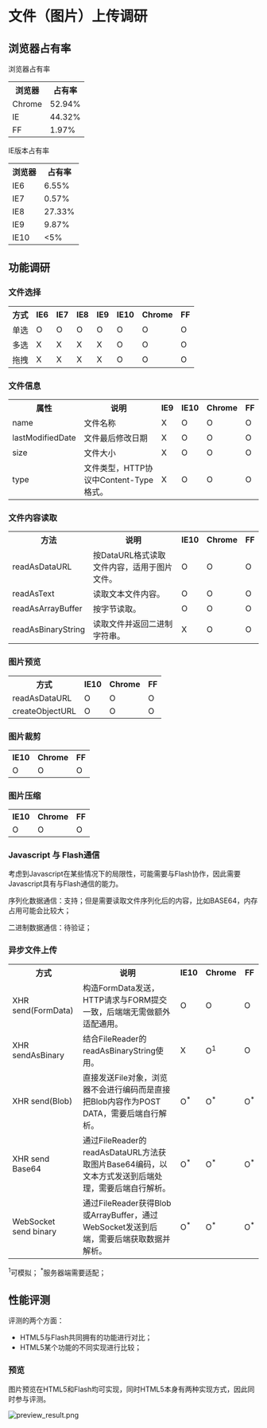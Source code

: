文件（图片）上传调研
=================

## 浏览器占有率

浏览器占有率

<table>
    <tr>
        <th>浏览器</th><th>占有率</th>
    </tr>
    <tr><td>Chrome</td><td>52.94%</td></tr>
    <tr><td>IE</td><td>44.32%</td></tr>
    <tr><td>FF</td><td>1.97%</td></tr>
</table>


IE版本占有率

<table>
    <tr>
        <th>浏览器</th><th>占有率</th>
    </tr>
    <tr><td>IE6</td><td>6.55%</td></tr>
    <tr><td>IE7</td><td>0.57%</td></tr>
    <tr><td>IE8</td><td>27.33%</td></tr>
    <tr><td>IE9</td><td>9.87%</td></tr>
    <tr><td>IE10</td><td>&lt;5%</td></tr>
</table>

## 功能调研

### 文件选择

<table>
    <tr>
        <th>方式</th><th>IE6</th><th>IE7</th><th>IE8</th><th>IE9</th><th>IE10</th><th>Chrome</th><th>FF</th>
    </tr>
    <tr>
        <td>单选</td>
        <td>O</td>
        <td>O</td>
        <td>O</td>
        <td>O</td>
        <td>O</td>
        <td>O</td>
        <td>O</td>
    </tr>
    <tr>
        <td>多选</td>
        <td>X</td>
        <td>X</td>
        <td>X</td>
        <td>X</td>
        <td>O</td>
        <td>O</td>
        <td>O</td>
    </tr>
    <tr>
        <td>拖拽</td>
        <td>X</td>
        <td>X</td>
        <td>X</td>
        <td>X</td>
        <td>O</td>
        <td>O</td>
        <td>O</td>
    </tr>
</table>

### 文件信息

<table>
    <tr>
        <th>属性</th><th>说明</th><th>IE9</th><th>IE10</th><th>Chrome</th><th>FF</th>
    </tr>
    <tr>
        <td>name</td>
        <td>文件名称</td>
        <td>X</td>
        <td>O</td>
        <td>O</td>
        <td>O</td>
    </tr>
    <tr>
        <td>lastModifiedDate</td>
        <td>文件最后修改日期</td>
        <td>X</td>
        <td>O</td>
        <td>O</td>
        <td>O</td>
    </tr>
    <tr>
        <td>size</td>
        <td>文件大小</td>
        <td>X</td>
        <td>O</td>
        <td>O</td>
        <td>O</td>
    </tr>
    <tr>
        <td>type</td>
        <td>文件类型，HTTP协议中Content-Type格式。</td>
        <td>X</td>
        <td>O</td>
        <td>O</td>
        <td>O</td>
    </tr>
</table>

### 文件内容读取

<table>
    <tr>
        <th>方法</th><th>说明</th><th>IE10</th><th>Chrome</th><th>FF</th>
    </tr>
    <tr>
        <td>readAsDataURL</td>
        <td>按DataURL格式读取文件内容，适用于图片文件。</td>
        <td>O</td>
        <td>O</td>
        <td>O</td>
    </tr>
    <tr>
        <td>readAsText</td>
        <td>读取文本文件内容。</td>
        <td>O</td>
        <td>O</td>
        <td>O</td>
    </tr>
    <tr>
        <td>readAsArrayBuffer</td>
        <td>按字节读取。</td>
        <td>O</td>
        <td>O</td>
        <td>O</td>
    </tr>
    <tr>
        <td>readAsBinaryString</td>
        <td>读取文件并返回二进制字符串。</td>
        <td>X</td>
        <td>O</td>
        <td>O</td>
    </tr>
</table>

### 图片预览

<table>
    <tr>
        <th>方式</th><th>IE10</th><th>Chrome</th><th>FF</th>
    </tr>
    <tr>
        <td>readAsDataURL</td>
        <td>O</td>
        <td>O</td>
        <td>O</td>
    </tr>
    <tr>
        <td>createObjectURL</td>
        <td>O</td>
        <td>O</td>
        <td>O</td>
    </tr>
</table>

### 图片裁剪

<table>
    <tr>
        <th>IE10</th><th>Chrome</th><th>FF</th>
    </tr>
    <tr>
        <td>O</td>
        <td>O</td>
        <td>O</td>
    </tr>
</table>

### 图片压缩

<table>
    <tr>
        <th>IE10</th><th>Chrome</th><th>FF</th>
    </tr>
    <tr>
        <td>O</td>
        <td>O</td>
        <td>O</td>
    </tr>
</table>

### Javascript 与 Flash通信

考虑到Javascript在某些情况下的局限性，可能需要与Flash协作，因此需要Javascript具有与Flash通信的能力。

序列化数据通信：支持；但是需要读取文件序列化后的内容，比如BASE64，内存占用可能会比较大；

二进制数据通信：待验证；

### 异步文件上传

<table>
    <tr>
        <th>方式</th><th>说明</th><th>IE10</th><th>Chrome</th><th>FF</th>
    </tr>
    <tr>
        <td>XHR send(FormData)</td>
        <td>构造FormData发送，HTTP请求与FORM提交一致，后端端无需做额外适配通用。</td>
        <td>O</td>
        <td>O</td>
        <td>O</td>
    </tr>
    <tr>
        <td>XHR sendAsBinary</td>
        <td>结合FileReader的readAsBinaryString使用。</td>
        <td>X</td>
        <td>O<sup>1</sup></td>
        <td>O</td>
    </tr>
    <tr>
        <td>XHR send(Blob)</td>
        <td>直接发送File对象，浏览器不会进行编码而是直接把Blob内容作为POST DATA，需要后端自行解析。</td>
        <td>O<sup>*</sup></td>
        <td>O<sup>*</sup></td>
        <td>O<sup>*</sup></td>
    </tr>
    <tr>
        <td>XHR send Base64</td>
        <td>通过FileReader的readAsDataURL方法获取图片Base64编码，以文本方式发送到后端处理，需要后端自行解析。</td>
        <td>O<sup>*</sup></td>
        <td>O<sup>*</sup></td>
        <td>O<sup>*</sup></td>
    </tr>
    <tr>
        <td>WebSocket send binary</td>
        <td>通过FileReader获得Blob或ArrayBuffer，通过WebSocket发送到后端，需要后端获取数据并解析。</td>
        <td>O<sup>*</sup></td>
        <td>O<sup>*</sup></td>
        <td>O<sup>*</sup></td>
    </tr>
</table>

<sup>1</sup>可模拟；
<sup>*</sup>服务器端需要适配；

## 性能评测

评测的两个方面：

* HTML5与Flash共同拥有的功能进行对比；
* HTML5某个功能的不同实现进行比较；

### 预览

图片预览在HTML5和Flash均可实现，同时HTML5本身有两种实现方式，因此同时参与评测。

![preview_result.png](三中预览方式内存消耗对比结果)



